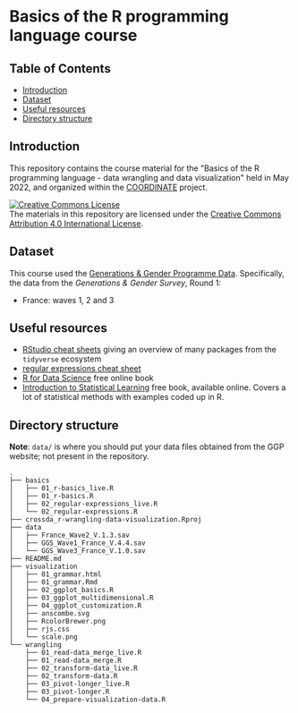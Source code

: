 # Basics of the R programming language course

## Table of Contents

- [Introduction](#introduction)
- [Dataset](#dataset)
- [Useful resources](#useful-resources)
- [Directory structure](#directory-structure)

## Introduction

This repository contains the course material for the "Basics of the R
programming language - data wrangling and data visualization" held in May 2022,
and organized within the [COORDINATE](https://www.coordinate-network.eu/)
project.

<a rel="license" href="http://creativecommons.org/licenses/by/4.0/"><img
alt="Creative Commons License" style="border-width:0"
src="https://i.creativecommons.org/l/by/4.0/88x31.png" /></a>
<br />
The materials in this repository are licensed under the
<a rel="license"
href="http://creativecommons.org/licenses/by/4.0/">Creative Commons Attribution
4.0 International License</a>.

## Dataset

This course used the
[Generations & Gender Programme Data](https://www.ggp-i.org/). Specifically, the
data from the *Generations & Gender Survey*, Round 1:
- France: waves 1, 2 and 3

## Useful resources

- [RStudio cheat sheets](https://www.rstudio.com/resources/cheatsheets/) giving
    an overview of many packages from the `tidyverse` ecosystem
- [regular expressions cheat sheet](https://remram44.github.io/regex-cheatsheet/regex.html)
- [R for Data Science](https://r4ds.had.co.nz/) free online book
- [Introduction to Statistical Learning](https://www.statlearning.com/) free
    book, available online. Covers a lot of statistical methods with examples
    coded up in R.

## Directory structure

**Note**: `data/` is where you should put your data files obtained from the
GGP website; not present in the repository.

```
.
├── basics
│   ├── 01_r-basics_live.R
│   ├── 01_r-basics.R
│   ├── 02_regular-expressions_live.R
│   └── 02_regular-expressions.R
├── crossda_r-wrangling-data-visualization.Rproj
├── data
│   ├── France_Wave2_V.1.3.sav
│   ├── GGS_Wave1_France_V.4.4.sav
│   └── GGS_Wave3_France_V.1.0.sav
├── README.md
├── visualization
│   ├── 01_grammar.html
│   ├── 01_grammar.Rmd
│   ├── 02_ggplot_basics.R
│   ├── 03_ggplot_multidimensional.R
│   ├── 04_ggplot_customization.R
│   ├── anscombe.svg
│   ├── RcolorBrewer.png
│   ├── rjs.css
│   └── scale.png
└── wrangling
    ├── 01_read-data_merge_live.R
    ├── 01_read-data_merge.R
    ├── 02_transform-data_live.R
    ├── 02_transform-data.R
    ├── 03_pivot-longer_live.R
    ├── 03_pivot-longer.R
    └── 04_prepare-visualization-data.R
```
